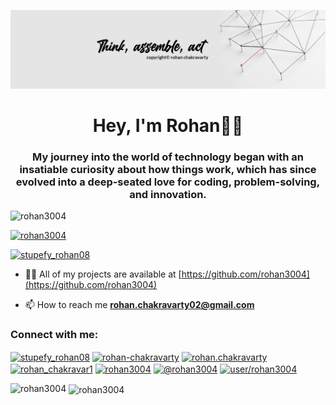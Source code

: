![banner](img/banner.jpg)
<h1 align="center">Hey, I'm Rohan👋🏼</h1>
<h3 align="center">My journey into the world of technology began with an insatiable curiosity about how things work, which has since evolved into a deep-seated love for coding, problem-solving, and innovation.</h3>

<p align="left"> <img src="https://komarev.com/ghpvc/?username=rohan3004&label=Profile%20views&color=0e75b6&style=flat" alt="rohan3004" /> </p>

<p align="left"> <a href="https://github.com/ryo-ma/github-profile-trophy"><img src="https://github-profile-trophy.vercel.app/?username=rohan3004" alt="rohan3004" /></a> </p>

<p align="left"> <a href="https://twitter.com/stupefy_rohan08" target="blank"><img src="https://img.shields.io/twitter/follow/stupefy_rohan08?logo=twitter&style=for-the-badge" alt="stupefy_rohan08" /></a> </p>

- 👨‍💻 All of my projects are available at [https://github.com/rohan3004](https://github.com/rohan3004)

- 📫 How to reach me **rohan.chakravarty02@gmail.com**

<h3 align="left">Connect with me:</h3>
<p align="left">
<a href="https://twitter.com/stupefy_rohan08" target="blank"><img align="center" src="https://raw.githubusercontent.com/rahuldkjain/github-profile-readme-generator/master/src/images/icons/Social/twitter.svg" alt="stupefy_rohan08" height="30" width="40" /></a>
<a href="https://linkedin.com/in/rohan-chakravarty" target="blank"><img align="center" src="https://raw.githubusercontent.com/rahuldkjain/github-profile-readme-generator/master/src/images/icons/Social/linked-in-alt.svg" alt="rohan-chakravarty" height="30" width="40" /></a>
<a href="https://instagram.com/rohan.chakravarty" target="blank"><img align="center" src="https://raw.githubusercontent.com/rahuldkjain/github-profile-readme-generator/master/src/images/icons/Social/instagram.svg" alt="rohan.chakravarty" height="30" width="40" /></a>
<a href="https://www.hackerrank.com/rohan_chakravar1" target="blank"><img align="center" src="https://raw.githubusercontent.com/rahuldkjain/github-profile-readme-generator/master/src/images/icons/Social/hackerrank.svg" alt="rohan_chakravar1" height="30" width="40" /></a>
<a href="https://www.leetcode.com/rohan3004" target="blank"><img align="center" src="https://raw.githubusercontent.com/rahuldkjain/github-profile-readme-generator/master/src/images/icons/Social/leet-code.svg" alt="rohan3004" height="30" width="40" /></a>
<a href="https://www.hackerearth.com/@rohan3004" target="blank"><img align="center" src="https://raw.githubusercontent.com/rahuldkjain/github-profile-readme-generator/master/src/images/icons/Social/hackerearth.svg" alt="@rohan3004" height="30" width="40" /></a>
<a href="https://auth.geeksforgeeks.org/user/user/rohan3004" target="blank"><img align="center" src="https://raw.githubusercontent.com/rahuldkjain/github-profile-readme-generator/master/src/images/icons/Social/geeks-for-geeks.svg" alt="user/rohan3004" height="30" width="40" /></a>
</p>

<!-- <h3 align="left">Languages and Tools:</h3>
<p align="left"> <a href="https://aws.amazon.com" target="_blank" rel="noreferrer"> <img src="https://raw.githubusercontent.com/devicons/devicon/master/icons/amazonwebservices/amazonwebservices-original-wordmark.svg" alt="aws" width="40" height="40"/> </a> <a href="https://azure.microsoft.com/en-in/" target="_blank" rel="noreferrer"> <img src="https://www.vectorlogo.zone/logos/microsoft_azure/microsoft_azure-icon.svg" alt="azure" width="40" height="40"/> </a> <a href="https://www.gnu.org/software/bash/" target="_blank" rel="noreferrer"> <img src="https://www.vectorlogo.zone/logos/gnu_bash/gnu_bash-icon.svg" alt="bash" width="40" height="40"/> </a> <a href="https://www.cprogramming.com/" target="_blank" rel="noreferrer"> <img src="https://raw.githubusercontent.com/devicons/devicon/master/icons/c/c-original.svg" alt="c" width="40" height="40"/> </a> <a href="https://www.w3schools.com/cpp/" target="_blank" rel="noreferrer"> <img src="https://raw.githubusercontent.com/devicons/devicon/master/icons/cplusplus/cplusplus-original.svg" alt="cplusplus" width="40" height="40"/> </a> <a href="https://www.docker.com/" target="_blank" rel="noreferrer"> <img src="https://raw.githubusercontent.com/devicons/devicon/master/icons/docker/docker-original-wordmark.svg" alt="docker" width="40" height="40"/> </a> <a href="https://cloud.google.com" target="_blank" rel="noreferrer"> <img src="https://www.vectorlogo.zone/logos/google_cloud/google_cloud-icon.svg" alt="gcp" width="40" height="40"/> </a> <a href="https://git-scm.com/" target="_blank" rel="noreferrer"> <img src="https://www.vectorlogo.zone/logos/git-scm/git-scm-icon.svg" alt="git" width="40" height="40"/> </a> <a href="https://www.java.com" target="_blank" rel="noreferrer"> <img src="https://raw.githubusercontent.com/devicons/devicon/master/icons/java/java-original.svg" alt="java" width="40" height="40"/> </a> <a href="https://kubernetes.io" target="_blank" rel="noreferrer"> <img src="https://www.vectorlogo.zone/logos/kubernetes/kubernetes-icon.svg" alt="kubernetes" width="40" height="40"/> </a> <a href="https://www.linux.org/" target="_blank" rel="noreferrer"> <img src="https://raw.githubusercontent.com/devicons/devicon/master/icons/linux/linux-original.svg" alt="linux" width="40" height="40"/> </a> <a href="https://www.photoshop.com/en" target="_blank" rel="noreferrer"> <img src="https://raw.githubusercontent.com/devicons/devicon/master/icons/photoshop/photoshop-line.svg" alt="photoshop" width="40" height="40"/> </a> <a href="https://www.python.org" target="_blank" rel="noreferrer"> <img src="https://raw.githubusercontent.com/devicons/devicon/master/icons/python/python-original.svg" alt="python" width="40" height="40"/> </a> </p> -->

<p><img align="left" src="https://github-readme-stats.vercel.app/api/top-langs?username=rohan3004&show_icons=true&locale=en&layout=compact" alt="rohan3004" /></p>

<p>&nbsp;<img align="center" src="https://github-readme-stats.vercel.app/api?username=rohan3004&show_icons=true&locale=en" alt="rohan3004" /></p>

<!-- <p><img align="center" src="https://github-readme-streak-stats.herokuapp.com/?user=rohan3004&" alt="rohan3004" /></p> -->
